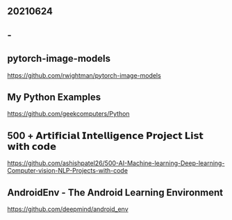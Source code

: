 ## 20210624

## -

## pytorch-image-models  
https://github.com/rwightman/pytorch-image-models  

## My Python Examples  
https://github.com/geekcomputers/Python  

## 500 + 𝗔𝗿𝘁𝗶𝗳𝗶𝗰𝗶𝗮𝗹 𝗜𝗻𝘁𝗲𝗹𝗹𝗶𝗴𝗲𝗻𝗰𝗲 𝗣𝗿𝗼𝗷𝗲𝗰𝘁 𝗟𝗶𝘀𝘁 𝘄𝗶𝘁𝗵 𝗰𝗼𝗱𝗲  
https://github.com/ashishpatel26/500-AI-Machine-learning-Deep-learning-Computer-vision-NLP-Projects-with-code  

## AndroidEnv - The Android Learning Environment  
https://github.com/deepmind/android_env  
